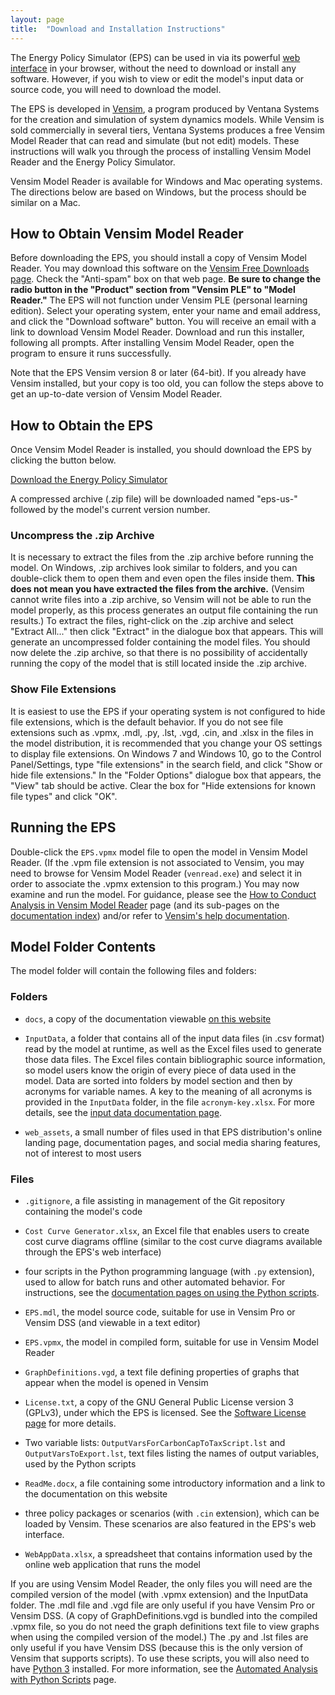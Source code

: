 ```yaml
---
layout: page
title:  "Download and Installation Instructions"
---
```


The Energy Policy Simulator (EPS) can be used in via its powerful [web interface](online-model-tutorial.html) in your browser, without the need to download or install any software.  However, if you wish to view or edit the model's input data or source code, you will need to download the model.

The EPS is developed in [Vensim](http://vensim.com/), a program produced by Ventana Systems for the creation and simulation of system dynamics models.  While Vensim is sold commercially in several tiers, Ventana Systems produces a free Vensim Model Reader that can read and simulate (but not edit) models.  These instructions will walk you through the process of installing Vensim Model Reader and the Energy Policy Simulator.

Vensim Model Reader is available for Windows and Mac operating systems.  The directions below are based on Windows, but the process should be similar on a Mac.

## How to Obtain Vensim Model Reader

Before downloading the EPS, you should install a copy of Vensim Model Reader.  You may download this software on the [Vensim Free Downloads page](http://vensim.com/free-download/).  Check the "Anti-spam" box on that web page.  **Be sure to change the radio button in the "Product" section from "Vensim PLE" to "Model Reader."**  The EPS will not function under Vensim PLE (personal learning edition).  Select your operating system, enter your name and email address, and click the "Download software" button.  You will receive an email with a link to download Vensim Model Reader.  Download and run this installer, following all prompts.  After installing Vensim Model Reader, open the program to ensure it runs successfully.

Note that the EPS Vensim version 8 or later (64-bit).  If you already have Vensim installed, but your copy is too old, you can follow the steps above to get an up-to-date version of Vensim Model Reader.

## How to Obtain the EPS

Once Vensim Model Reader is installed, you should download the EPS by clicking the button below.

<p><a href="https://github.com/Energy-Innovation/eps-us/archive/3.3.0.zip" class="btn">Download the Energy Policy Simulator</a></p>

A compressed archive (.zip file) will be downloaded named "eps-us-" followed by the model's current version number.

### Uncompress the .zip Archive

It is necessary to extract the files from the .zip archive before running the model.  On Windows, .zip archives look similar to folders, and you can double-click them to open them and even open the files inside them.  **This does not mean you have extracted the files from the archive.**  (Vensim cannot write files into a .zip archive, so Vensim will not be able to run the model properly, as this process generates an output file containing the run results.)  To extract the files, right-click on the .zip archive and select "Extract All..." then click "Extract" in the dialogue box that appears.  This will generate an uncompressed folder containing the model files.  You should now delete the .zip archive, so that there is no possibility of accidentally running the copy of the model that is still located inside the .zip archive.

### Show File Extensions

It is easiest to use the EPS if your operating system is not configured to hide file extensions, which is the default behavior.  If you do not see file extensions such as .vpmx, .mdl, .py, .lst, .vgd, .cin, and .xlsx in the files in the model distribution, it is recommended that you change your OS settings to display file extensions.  On Windows 7 and Windows 10, go to the Control Panel/Settings, type "file extensions" in the search field, and click "Show or hide file extensions."  In the "Folder Options" dialogue box that appears, the "View" tab should be active.  Clear the box for "Hide extensions for known file types" and click "OK".

## Running the EPS

Double-click the `EPS.vpmx` model file to open the model in Vensim Model Reader.  (If the .vpm file extension is not associated to Vensim, you may need to browse for Vensim Model Reader (`venread.exe`) and select it in order to associate the .vpmx extension to this program.)  You may now examine and run the model.  For guidance, please see the [How to Conduct Analysis in Vensim Model Reader](how-to-conduct-analysis.html) page (and its sub-pages on the [documentation index](index.html)) and/or refer to [Vensim's help documentation](http://www.vensim.com/documentation/index.html).

## Model Folder Contents

The model folder will contain the following files and folders:

### Folders

* `docs`, a copy of the documentation viewable [on this website](index.html)

* `InputData`, a folder that contains all of the input data files (in .csv format) read by the model at runtime, as well as the Excel files used to generate those data files.  The Excel files contain bibliographic source information, so model users know the origin of every piece of data used in the model.  Data are sorted into folders by model section and then by acronyms for variable names.  A key to the meaning of all acronyms is provided in the `InputData` folder, in the file `acronym-key.xlsx`.  For more details, see the [input data documentation page](input-data.html).

* `web_assets`, a small number of files used in that EPS distribution's online landing page, documentation pages, and social media sharing features, not of interest to most users

### Files

* `.gitignore`, a file assisting in management of the Git repository containing the model's code

* `Cost Curve Generator.xlsx`, an Excel file that enables users to create cost curve diagrams offline (similar to the cost curve diagrams available through the EPS's web interface)

* four scripts in the Python programming language (with `.py` extension), used to allow for batch runs and other automated behavior.  For instructions, see the [documentation pages on using the Python scripts](automated-analysis.html).

* `EPS.mdl`, the model source code, suitable for use in Vensim Pro or Vensim DSS (and viewable in a text editor)

* `EPS.vpmx`, the model in compiled form, suitable for use in Vensim Model Reader

* `GraphDefinitions.vgd`, a text file defining properties of graphs that appear when the model is opened in Vensim

* `License.txt`, a copy of the GNU General Public License version 3 (GPLv3), under which the EPS is licensed.  See the [Software License page](software-license.html) for more details.

* Two variable lists: `OutputVarsForCarbonCapToTaxScript.lst` and `OutputVarsToExport.lst`, text files listing the names of output variables, used by the Python scripts

* `ReadMe.docx`, a file containing some introductory information and a link to the documentation on this website

* three policy packages or scenarios (with `.cin` extension), which can be loaded by Vensim.  These scenarios are also featured in the EPS's web interface.

* `WebAppData.xlsx`, a spreadsheet that contains information used by the online web application that runs the model

If you are using Vensim Model Reader, the only files you will need are the compiled version of the model (with .vpmx extension) and the InputData folder.  The .mdl file and .vgd file are only useful if you have Vensim Pro or Vensim DSS.  (A copy of GraphDefinitions.vgd is bundled into the compiled .vpmx file, so you do not need the graph definitions text file to view graphs when using the compiled version of the model.)  The .py and .lst files are only useful if you have Vensim DSS (because this is the only version of Vensim that supports scripts).  To use these scripts, you will also need to have [Python 3](https://www.python.org/downloads/) installed.  For more information, see the [Automated Analysis with Python Scripts](automated-analysis.html) page.
